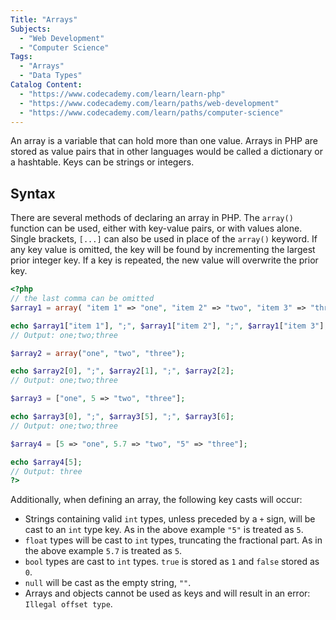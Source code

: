 ```yaml
---
Title: "Arrays"
Subjects:
  - "Web Development"
  - "Computer Science"
Tags: 
  - "Arrays"
  - "Data Types"
Catalog Content:
  - "https://www.codecademy.com/learn/learn-php"
  - "https://www.codecademy.com/learn/paths/web-development"
  - "https://www.codecademy.com/learn/paths/computer-science"
---
```


An array is a variable that can hold more than one value. Arrays in PHP are stored as value pairs that in other languages would be called a dictionary or a hashtable. Keys can be strings or integers. 

## Syntax

There are several methods of declaring an array in PHP. The `array()` function can be used, either with key-value pairs, or with values alone. Single brackets, `[...]` can also be used in place of the `array()` keyword. If any key value is omitted, the key will be found by incrementing the largest prior integer key. If a key is repeated, the new value will overwrite the prior key.

```php
<?php
// the last comma can be omitted
$array1 = array( "item 1" => "one", "item 2" => "two", "item 3" => "three", );

echo $array1["item 1"], ";", $array1["item 2"], ";", $array1["item 3"];
// Output: one;two;three

$array2 = array("one", "two", "three");

echo $array2[0], ";", $array2[1], ";", $array2[2];
// Output: one;two;three

$array3 = ["one", 5 => "two", "three"];

echo $array3[0], ";", $array3[5], ";", $array3[6];
// Output: one;two;three

$array4 = [5 => "one", 5.7 => "two", "5" => "three"];

echo $array4[5];
// Output: three
?>
```

Additionally, when defining an array, the following key casts will occur:
- Strings containing valid `int` types, unless preceded by a `+` sign, will be cast to an `int` type key. 
As in the above example `"5"` is treated as `5`.
- `float` types will be cast to `int` types, truncating the fractional part.
As in the above example `5.7` is treated as `5`.
- `bool` types are cast to `int` types. `true` is stored as `1` and `false` stored as `0`.
- `null` will be cast as the empty string, `""`.
- Arrays and objects cannot be used as keys and will result in an error: `Illegal offset type`.
